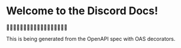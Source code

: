 # Welcome to the Discord Docs!

👾👾👾👾👾👾👾👾👾👾👾👾👾👾👾👾👾👾

This is being generated from the OpenAPI spec with OAS decorators.